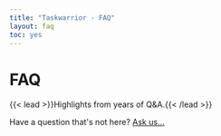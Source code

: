 ```yaml
---
title: "Taskwarrior - FAQ"
layout: faq
toc: yes
---
```


# FAQ
{{< lead >}}Highlights from years of Q&A.{{< /lead >}}

Have a question that's not here?
[Ask us...](mailto:support@taskwarrior.org)

